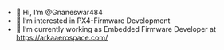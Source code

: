 - 👋 Hi, I’m @Gnaneswar484
- 👀 I’m interested in PX4-Firmware Development
- 🌱 I’m currently working as Embedded Firmware Developer at https://arkaaerospace.com/

<!---
Gnaneswar484/Gnaneswar484 is a ✨ special ✨ repository because its `README.md` (this file) appears on your GitHub profile.
You can click the Preview link to take a look at your changes.
--->
